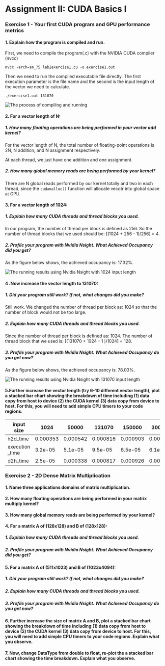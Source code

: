 #  Assignment II: CUDA Basics I

### Exercise 1 - Your first CUDA program and GPU performance metrics

#### 1. Explain how the program is compiled and run. 

First, we need to compile the program(.c) with the NVIDIA CUDA compiler (nvcc)

```nvcc -arch=sm_75 lab2exercise1.cu -o exercise1.out```

Then we need to run the compiled executable file directly. The first execution parameter is the file name and the second is the input length of the vector we need to calculate.

```./exercise1.out 131070```

![The process of compiling and running](./images/E1_1.png)

#### 2. For a vector length of N:

##### 1. How many floating operations are being performed in your vector add kernel?

   For the vector length of N, the total number of floating-point operations is 2N, N addition, and N assignment respectively.
   
   At each thread, we just have one addition and one assignment.
   
##### 2. How many global memory reads are being performed by your kernel?

There are N global reads performed by our kernel totally and two in each thread, since the ```cudamalloc()``` function will allocate vecotr into global space at GPU.

#### 3. For a vector length of 1024:
##### 1. Explain how many CUDA threads and thread blocks you used.

In our program, the number of thread per block is defined as 256. So the number of thread blocks that we used should be: [(1024 + 256 - 1)/256] = 4.

##### 2. Profile your program with Nvidia Nsight. What Achieved Occupancy did you get?

As the figure below shows, the achieved occupancy is: 17.32%.

![The running results using Nvidia Nsight with 1024 input length](./images/E1_3_2.png)

#### 4 .Now increase the vector length to 131070:

##### 1. Did your program still work? If not, what changes did you make?

Still work. We changed the number of thread per block as: 1024 so that the number of block would not be too large. 

##### 2. Explain how many CUDA threads and thread blocks you used.

Since the number of thread per block is defined as: 1024. The number of thread block that we used is: [(131070 + 1024 - 1 )/1024] = 128.

##### 3. Profile your program with Nvidia Nsight. What Achieved Occupancy do you get now?

As the figure below shows, the achieved occupancy is: 78.03%.

![The running results using Nvidia Nsight with 131070 input length](./images/E1_4_3.png)

#### 5.Further increase the vector length (try 6-10 different vector length), plot a stacked bar chart showing the breakdown of time including (1) data copy from host to device (2) the CUDA kernel (3) data copy from device to host. For this, you will need to add simple CPU timers to your code regions.

| input size      |     1024 |    50000 |   131070 |   150000 |   300000 |   700000 |   1000000 |
|-----------------|----------|----------|----------|----------|----------|----------|-----------|
| h2d_time        | 0.000353 | 0.000542 | 0.000816 | 0.000903 | 0.001501 | 0.002825 |  0.003782 |
| execution _time | 3.2e-05  | 5.1e-05  | 9.5e-05  | 6.5e-05  | 6.1e-05  | 9.9e-05  |  0.000132 |
| d2h_time        | 2.5e-05  | 0.000338 | 0.000817 | 0.000926 | 0.001672 | 0.003674 |  0.005454 |


### Exercise 2 - 2D Dense Matrix Multiplication

#### 1. Name three applications domains of matrix multiplication.

#### 2. How many floating operations are being performed in your matrix multiply kernel? 

#### 3. How many global memory reads are being performed by your kernel?  

#### 4. For a matrix A of (128x128) and B of (128x128):

##### 1. Explain how many CUDA threads and thread blocks you used.
  
##### 2. Profile your program with Nvidia Nsight. What Achieved Occupancy did you get?

#### 5. For a matrix A of (511x1023) and B of (1023x4094):

##### 1. Did your program still work? If not, what changes did you make?

##### 2. Explain how many CUDA threads and thread blocks you used.

##### 3. Profile your program with Nvidia Nsight. What Achieved Occupancy do you get now?

#### 6. Further increase the size of matrix A and B, plot a stacked bar chart showing the breakdown of time including (1) data copy from host to device (2) the CUDA kernel (3) data copy from device to host. For this, you will need to add simple CPU timers to your code regions. Explain what you observe.

#### 7. Now, change DataType from double to float, re-plot the a stacked bar chart showing the time breakdown. Explain what you observe. 
